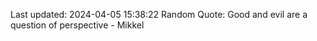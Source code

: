 Last updated: 2024-04-05 15:38:22
Random Quote: Good and evil are a question of perspective - Mikkel